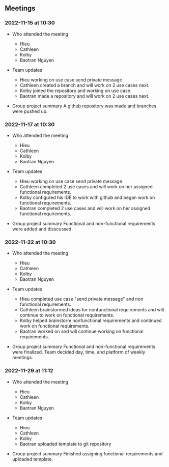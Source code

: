## Meetings
### 2022-11-15 at 10:30
- Who attended the meeting
  - Hieu
  - Cathleen
  - Kolby 
  - Baotran Nguyen

- Team updates
  - Hieu working on use case send private message
  - Cathleen created a branch and will work on 2 use cases next.
  - Kolby joined the repository and working on use case.
  - Baotran made a repository and will work on 2 use cases next.

- Group project summary 
  A github repository was made and branches were pushed up.

### 2022-11-17 at 10:30
- Who attended the meeting
  - Hieu
  - Cathleen
  - Kolby
  - Baotran Nguyen

- Team updates
  - Hieu working on use case send private message
  - Cathleen completed 2 use cases and will work on her assigned functional requirements.
  - Kolby configured his IDE to work with github and began work on functional requirements.
  - Baotran completed 2 use cases and will work on her assigned functional requirements.


- Group project summary 
  Functional and non-functional requirements were added and disscussed. 

### 2022-11-22 at 10:30
- Who attended the meeting
  - Hieu
  - Cathleen
  - Kolby
  - Baotran Nguyen

- Team updates
  - Hieu completed use case "send private message" and non functional requirements.
  - Cathleen brainstormed ideas for nonfunctional requirements and will continue to work on functional requirements.
  - Kolby helped brainstorm nonfunctional requirements and continued work on functional requirements.
  - Baotran worked on and will continue working on functional requirements.

- Group project summary 
  Functional and non-functional requirements were finalized. Team decided day, time, and platform of weekly meetings. 

### 2022-11-29 at 11:12
- Who attended the meeting
  - Hieu
  - Cathleen
  - Kolby
  - Baotran Nguyen

- Team updates
  - Hieu 
  - Cathleen 
  - Kolby 
  - Baotran uploaded template to git repository

- Group project summary 
  Finished assigning functional requirements and uploaded template.   
